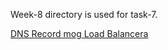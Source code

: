  Week-8 directory is used for task-7.  

  
[DNS Record mog Load Balancera](http://alb-web-server-783656741.us-east-1.elb.amazonaws.com/)  

